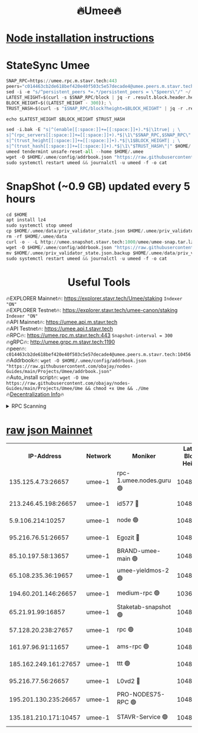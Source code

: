 <h1 align="center"> 🔥Umee🔥</h1>


[Node installation instructions](https://github.com/obajay/nodes-Guides/tree/main/Projects/Umee)
=
# StateSync Umee
```python
SNAP_RPC=https://umee.rpc.m.stavr.tech:443
peers="c014463cb2de618bef420e40f503c5e57decade4@umee.peers.m.stavr.tech:10456"
sed -i -e "s/^persistent_peers *=.*/persistent_peers = \"$peers\"/" ~/.umee/config/config.toml
LATEST_HEIGHT=$(curl -s $SNAP_RPC/block | jq -r .result.block.header.height); \
BLOCK_HEIGHT=$((LATEST_HEIGHT - 300)); \
TRUST_HASH=$(curl -s "$SNAP_RPC/block?height=$BLOCK_HEIGHT" | jq -r .result.block_id.hash)

echo $LATEST_HEIGHT $BLOCK_HEIGHT $TRUST_HASH

sed -i.bak -E "s|^(enable[[:space:]]+=[[:space:]]+).*$|\1true| ; \
s|^(rpc_servers[[:space:]]+=[[:space:]]+).*$|\1\"$SNAP_RPC,$SNAP_RPC\"| ; \
s|^(trust_height[[:space:]]+=[[:space:]]+).*$|\1$BLOCK_HEIGHT| ; \
s|^(trust_hash[[:space:]]+=[[:space:]]+).*$|\1\"$TRUST_HASH\"|" $HOME/.umee/config/config.toml
umeed tendermint unsafe-reset-all --home $HOME/.umee
wget -O $HOME/.umee/config/addrbook.json "https://raw.githubusercontent.com/obajay/nodes-Guides/main/Projects/Umee/addrbook.json"
sudo systemctl restart umeed && journalctl -u umeed -f -o cat
```
# SnapShot (~0.9 GB) updated every 5 hours
```python
cd $HOME
apt install lz4
sudo systemctl stop umeed
cp $HOME/.umee/data/priv_validator_state.json $HOME/.umee/priv_validator_state.json.backup
rm -rf $HOME/.umee/data
curl -o - -L http://umee.snapshot.stavr.tech:1000/umee/umee-snap.tar.lz4 | lz4 -c -d - | tar -x -C $HOME/.umee --strip-components 2
wget -O $HOME/.umee/config/addrbook.json "https://raw.githubusercontent.com/obajay/nodes-Guides/main/Projects/Umee/addrbook.json"
mv $HOME/.umee/priv_validator_state.json.backup $HOME/.umee/data/priv_validator_state.json
sudo systemctl restart umeed && journalctl -u umeed -f -o cat
```
 <h1 align="center"> Useful Tools</h1>

🔥EXPLORER Mainnet🔥:      https://explorer.stavr.tech/Umee/staking             `Indexer "ON"` \
🔥EXPLORER Testnet🔥:        https://explorer.stavr.tech/umee-canon/staking      `Indexer "ON"` \
🔥API Mainnet🔥:                   https://umee.api.m.stavr.tech \
🔥API Testnet🔥:                     https://umee.api.t.stavr.tech \
🔥RPC🔥:                           https://umee.rpc.m.stavr.tech:443                     `Snapshot-interval = 300` \
🔥gRPC🔥:                              http://umee.grpc.m.stavr.tech:1190 \
🔥peer🔥:                     `c014463cb2de618bef420e40f503c5e57decade4@umee.peers.m.stavr.tech:10456` \
🔥Addrbook🔥:    ```wget -O $HOME/.umee/config/addrbook.json "https://raw.githubusercontent.com/obajay/nodes-Guides/main/Projects/Umee/addrbook.json"``` \
🔥Auto_install script🔥: ```wget -O Ume https://raw.githubusercontent.com/obajay/nodes-Guides/main/Projects/Umee/Ume && chmod +x Ume && ./Ume``` \
🔥[Decentralization Info](https://github.com/obajay/StateSync-snapshots/tree/main/Projects/Umee/Decentralization)🔥

<details>
<summary>RPC Scanning</summary>

<h2 align="center"> We scan nodes in real time every 4 hours. And we provide the final result of RPC endpoints.
We cannot influence the operation of these nodes in any way. </h2>


```python
If Voting Power is higher than 0 --> then the Node is a validator of the network and may be subject to attack and be a potential threat to the chain.
```
```python
We marked such validators with a red symbol
```

</details>

[raw json Mainnet](https://rpc-check.umeem.stavr.tech/umeem/rpc-umeem-result.json)
=



<table><tr><th>IP-Address</th><th>Network</th><th>Moniker</th><th>Latest Block Height</th><th>Earliest Block Height</th><th>Catching Up</th><th>Tx Index</th><th>Voting Power</th><th>Scan Time</th></tr><tr><td>135.125.4.73:26657</td><td>umee-1</td><td>rpc-1.umee.nodes.guru 🟢</td><td>10489108</td><td>5167386</td><td>False</td><td>on</td><td>0</td><td>2024-02-07T16:55:47.709378340UTC</td></tr><tr><td>213.246.45.198:26657</td><td>umee-1</td><td>id577 🔴</td><td>10489094</td><td>7100001</td><td>False</td><td>on</td><td>35104877</td><td>2024-02-07T16:54:27.092310062UTC</td></tr><tr><td>5.9.106.214:10257</td><td>umee-1</td><td>node 🟢</td><td>10489104</td><td>7942001</td><td>False</td><td>on</td><td>0</td><td>2024-02-07T16:55:22.302284225UTC</td></tr><tr><td>95.216.76.51:26657</td><td>umee-1</td><td>Egozit 🔴</td><td>10489108</td><td>8262001</td><td>False</td><td>off</td><td>38440938</td><td>2024-02-07T16:55:45.454904747UTC</td></tr><tr><td>85.10.197.58:13657</td><td>umee-1</td><td>BRAND-umee-main 🟢</td><td>10489097</td><td>8427832</td><td>False</td><td>on</td><td>0</td><td>2024-02-07T16:54:44.172101068UTC</td></tr><tr><td>65.108.235.36:19657</td><td>umee-1</td><td>umee-yieldmos-2 🟢</td><td>10489087</td><td>9575548</td><td>False</td><td>on</td><td>0</td><td>2024-02-07T16:53:41.574282231UTC</td></tr><tr><td>194.60.201.146:26657</td><td>umee-1</td><td>medium-rpc 🟢</td><td>10367556</td><td>9984137</td><td>False</td><td>on</td><td>0</td><td>2024-02-07T16:54:33.665995597UTC</td></tr><tr><td>65.21.91.99:16857</td><td>umee-1</td><td>Staketab-snapshot 🟢</td><td>10489100</td><td>9992001</td><td>False</td><td>off</td><td>0</td><td>2024-02-07T16:54:58.908333640UTC</td></tr><tr><td>57.128.20.238:27657</td><td>umee-1</td><td>rpc 🟢</td><td>10489105</td><td>10337379</td><td>False</td><td>on</td><td>0</td><td>2024-02-07T16:55:30.750575657UTC</td></tr><tr><td>161.97.96.91:11657</td><td>umee-1</td><td>ams-rpc 🟢</td><td>10489112</td><td>10352001</td><td>False</td><td>on</td><td>0</td><td>2024-02-07T16:56:07.361127234UTC</td></tr><tr><td>185.162.249.161:27657</td><td>umee-1</td><td>ttt 🟢</td><td>10489102</td><td>10381617</td><td>False</td><td>on</td><td>0</td><td>2024-02-07T16:55:09.400849881UTC</td></tr><tr><td>95.216.77.56:26657</td><td>umee-1</td><td>L0vd2 🔴</td><td>10489111</td><td>10389111</td><td>False</td><td>off</td><td>37555025</td><td>2024-02-07T16:56:04.948855742UTC</td></tr><tr><td>195.201.130.235:26657</td><td>umee-1</td><td>PRO-NODES75-RPC 🟢</td><td>10489104</td><td>10396343</td><td>False</td><td>on</td><td>0</td><td>2024-02-07T16:55:19.900311132UTC</td></tr><tr><td>135.181.210.171:10457</td><td>umee-1</td><td>STAVR-Service 🟢</td><td>10489109</td><td>10487001</td><td>False</td><td>on</td><td>0</td><td>2024-02-07T16:55:54.309197627UTC</td></tr></table>
